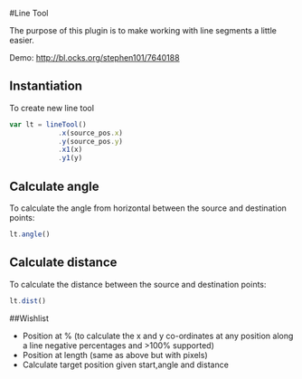 #Line Tool

The purpose of this plugin is to make working with line segments a little easier.

Demo: http://bl.ocks.org/stephen101/7640188

## Instantiation

To create  new line tool
```javascript
var lt = lineTool()
            .x(source_pos.x)
            .y(source_pos.y)
            .x1(x)
            .y1(y)
```
## Calculate angle

To calculate the angle from horizontal between the source and destination points:
```javascript
lt.angle()
```

## Calculate distance

To calculate the distance between the source and destination points:
```javascript
lt.dist()
```

##Wishlist
- Position at % (to calculate the x and y co-ordinates at any position along a line negative percentages and >100% supported)
- Position at length (same as above but with pixels)
- Calculate target position given start,angle and distance
